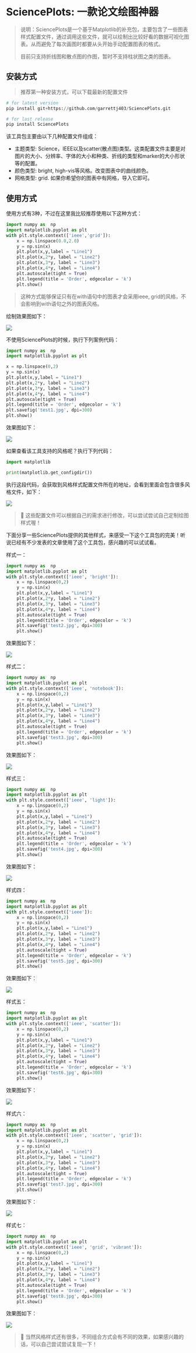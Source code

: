 # SciencePlots: 一款论文绘图神器

> 说明：SciencePlots是一个基于Matplotlib的补充包，主要包含了一些图表样式配置文件，通过调用这些文件，就可以绘制出比较好看的数据可视化图表。从而避免了每次画图时都要从头开始手动配置图表的格式。
>
> 目前只支持折线图和散点图的作图，暂时不支持柱状图之类的图表。

## 安装方式

> 推荐第一种安装方式，可以下载最新的配置文件

```python
# for latest version
pip install git+https://github.com/garrettj403/SciencePlots.git

# for last release
pip install SciencePlots
```

该工具包主要由以下几种配置文件组成：

* 主题类型: Science，IEEE以及scatter(散点图)类型。这类配置文件主要是对图片的大小、分辨率、字体的大小和种类、折线的类型和marker的大小形状等的配置。
* 颜色类型: bright, high-vis等风格。改变图表中的曲线颜色。
* 网格类型: grid. 如果你希望你的图表中有网格，导入它即可。 

## 使用方式

使用方式有3种，不过在这里我比较推荐使用以下这种方式：

```python
import numpy as  np 
import matplotlib.pyplot as plt
with plt.style.context(['ieee','grid']):
    x = np.linspace(0.0,2.0)
    y = np.sin(x)
    plt.plot(x,y,label = "Line1")
    plt.plot(x,2*y, label = "Line2")
    plt.plot(x,3*y, label = "Line3")
    plt.plot(x,4*y, label = "Line4")
    plt.autoscale(tight = True)
    plt.legend(title = 'Order', edgecolor = 'k')
    plt.show()
```

> 这种方式能够保证只有在with语句中的图表才会采用ieee, grid的风格，不会影响到with语句之外的图表风格。

绘制效果图如下：

![](attachments/SciencePlots/39d166b17d1f7f686d510e113bcfa325_MD5.jpg)

不使用SciencePlots的时候，执行下列案例代码：

```python
import numpy as  np 
import matplotlib.pyplot as plt

x = np.linspace(0,2)
y = np.sin(x)
plt.plot(x,y,label = "Line1")
plt.plot(x,2*y, label = "Line2")
plt.plot(x,3*y, label = "Line3")
plt.plot(x,4*y, label = "Line4")
plt.autoscale(tight = True)
plt.legend(title = 'Order', edgecolor = 'k')
plt.savefig('test1.jpg', dpi=300)
plt.show()
```

效果图如下：

![](attachments/SciencePlots/7197549dd8bd085b817a959ace657fe0_MD5.jpg)

如果查看该工具支持的风格呢？执行下列代码：

```python
import matplotlib 

print(matplotlib.get_configdir())
```

执行这段代码，会获取到风格样式配置文件所在的地址，会看到里面会包含很多风格文件，如下：

![](attachments/SciencePlots/17e78ef50ff6f221b309c98e6e1bee06_MD5.png)

> 🎁 这些配置文件可以根据自己的需求进行修改，可以尝试尝试自己定制绘图样式喔！

下面分享一些SciencePlots提供的其他样式，来感受一下这个工具包的完美！听说已经有不少发表的文章使用了这个工具包，感兴趣的可以试试看。

样式一：

```python
import numpy as  np 
import matplotlib.pyplot as plt
with plt.style.context(['ieee', 'bright']):
    x = np.linspace(0,2)
    y = np.sin(x)
    plt.plot(x,y,label = "Line1")
    plt.plot(x,2*y, label = "Line2")
    plt.plot(x,3*y, label = "Line3")
    plt.plot(x,4*y, label = "Line4")
    plt.autoscale(tight = True)
    plt.legend(title = 'Order', edgecolor = 'k')
    plt.savefig('test2.jpg', dpi=300)
    plt.show()
```

效果图如下：

![](attachments/SciencePlots/0fbd3281b4c9abc1d1df39bad502243f_MD5.jpg)

样式二：

```python
import numpy as  np 
import matplotlib.pyplot as plt
with plt.style.context(['ieee', 'notebook']):
    x = np.linspace(0,2)
    y = np.sin(x)
    plt.plot(x,y,label = "Line1")
    plt.plot(x,2*y, label = "Line2")
    plt.plot(x,3*y, label = "Line3")
    plt.plot(x,4*y, label = "Line4")
    plt.autoscale(tight = True)
    plt.legend(title = 'Order', edgecolor = 'k')
    plt.savefig('test3.jpg', dpi=300)
    plt.show()
```

效果图如下：

![](attachments/SciencePlots/f879af9aaa00e54733ef6056e9fba079_MD5.jpg)

样式三：

```python
import numpy as  np 
import matplotlib.pyplot as plt
with plt.style.context(['ieee', 'light']):
    x = np.linspace(0,2)
    y = np.sin(x)
    plt.plot(x,y,label = "Line1")
    plt.plot(x,2*y, label = "Line2")
    plt.plot(x,3*y, label = "Line3")
    plt.plot(x,4*y, label = "Line4")
    plt.autoscale(tight = True)
    plt.legend(title = 'Order', edgecolor = 'k')
    plt.savefig('test4.jpg', dpi=300)
    plt.show()
```

效果图如下：

![](attachments/SciencePlots/dcd8f2e057a40bc99613f20b488bfe8d_MD5.jpg)

样式四：

```python
import numpy as  np 
import matplotlib.pyplot as plt
with plt.style.context(['ieee']):
    x = np.linspace(0,2)
    y = np.sin(x)
    plt.plot(x,y,label = "Line1")
    plt.plot(x,2*y, label = "Line2")
    plt.plot(x,3*y, label = "Line3")
    plt.plot(x,4*y, label = "Line4")
    plt.autoscale(tight = True)
    plt.legend(title = 'Order', edgecolor = 'k')
    plt.savefig('test5.jpg', dpi=300)
    plt.show()
```

效果图如下：

![](attachments/SciencePlots/cf5c27ac3c17a24bd91175e8fd7caf6a_MD5.jpg)

样式五：

```python
import numpy as  np 
import matplotlib.pyplot as plt
with plt.style.context(['ieee', 'scatter']):
    x = np.linspace(0,2)
    y = np.sin(x)
    plt.plot(x,y,label = "Line1")
    plt.plot(x,2*y, label = "Line2")
    plt.plot(x,3*y, label = "Line3")
    plt.plot(x,4*y, label = "Line4")
    plt.autoscale(tight = True)
    plt.legend(title = 'Order', edgecolor = 'k')
    plt.savefig('test6.jpg', dpi=300)
    plt.show()
```

效果图如下：

![](attachments/SciencePlots/f55a74a137ade771162ae1e2020109bd_MD5.jpg)

样式六：

```python
import numpy as  np 
import matplotlib.pyplot as plt
with plt.style.context(['ieee', 'scatter', 'grid']):
    x = np.linspace(0,2)
    y = np.sin(x)
    plt.plot(x,y,label = "Line1")
    plt.plot(x,2*y, label = "Line2")
    plt.plot(x,3*y, label = "Line3")
    plt.plot(x,4*y, label = "Line4")
    plt.autoscale(tight = True)
    plt.legend(title = 'Order', edgecolor = 'k')
    plt.savefig('test7.jpg', dpi=300)
    plt.show()
```

效果图如下：

![](attachments/SciencePlots/7845e518a961744888b8f013a141fc44_MD5.jpg)

样式七：

```python
import numpy as  np 
import matplotlib.pyplot as plt
with plt.style.context(['ieee', 'grid', 'vibrant']):
    x = np.linspace(0,2)
    y = np.sin(x)
    plt.plot(x,y,label = "Line1")
    plt.plot(x,2*y, label = "Line2")
    plt.plot(x,3*y, label = "Line3")
    plt.plot(x,4*y, label = "Line4")
    plt.autoscale(tight = True)
    plt.legend(title = 'Order', edgecolor = 'k')
    plt.savefig('test8.jpg', dpi=300)
    plt.show()
```

效果图如下：

![](attachments/SciencePlots/bd4819d2cd52589d6040eca418e17ac0_MD5.jpg)

> 🦜 当然风格样式还有很多，不同组合方式会有不同的效果，如果感兴趣的话，可以自己尝试尝试复现一下！

